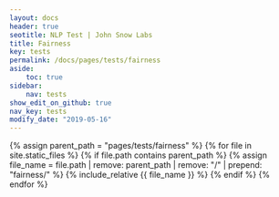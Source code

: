 ```yaml
---
layout: docs
header: true
seotitle: NLP Test | John Snow Labs
title: Fairness
key: tests
permalink: /docs/pages/tests/fairness
aside:
    toc: true
sidebar:
    nav: tests
show_edit_on_github: true
nav_key: tests
modify_date: "2019-05-16"
---
```


{% assign parent_path = "pages/tests/fairness" %}
{% for file in site.static_files %}
    {% if file.path contains parent_path %}
        {% assign file_name = file.path | remove:  parent_path | remove:  "/" | prepend: "fairness/" %}
        {% include_relative {{ file_name }} %}
    {% endif %}
{% endfor %}
